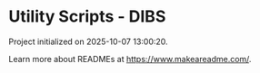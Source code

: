 # Utility Scripts - DIBS

Project initialized on 2025-10-07 13:00:20.

Learn more about READMEs at https://www.makeareadme.com/.
